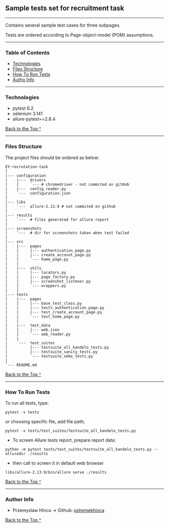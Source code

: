 ## Sample tests set for recruitment task

---

Contains several sample test cases for three subpages.

Tests are ordered according to Page-object-model (POM) assumptions. 

---


### Table of Contents

- [Technologies](#Technologies)
- [Files Structure](#Files-Structure)
- [How To Run Tests](#How-To-Run-Tests)
- [Autho Info](#author-info)

---



### Technologies

- pytest 6.2
- selenium 3.141
- allure-pytest==2.8.4


  
[Back to the Top ^](#Table-of-Contents)

---

### Files Structure

The project files should be ordered as below:


    
    EY-recrutation-task
    |
    |--- configuration
    |    |---  drivers
    |    |     `--- # chromedriver - not commited on gitHub
    |    |---  config_reader.py
    |    `---  configuration.json
    |
    |--- libs
    |    `---  allure-2.13.9 # not commited on github
    |    
    |--- results
    |    `---  # files generated for allure report
    |  
    |--- screenshots
    |    `---  # dir for screenshots taken when test failed
    | 
    |--- src
    |    |---  pages
    |    |     |--- authentication_page.py
    |    |     |--- create_account_page.py
    |    |     `--- home_page.py
    |    | 
    |    |---  utils
    |    |     |--- locators.py
    |    |     |--- page_factory.py
    |    |     |--- screenshot_listener.py
    |    |     `--- wrappers.py
    |    | 
    |--- tests
    |    |---  pages
    |    |     |--- base_test_class.py
    |    |     |--- tests_authentication_page.py
    |    |     |--- test_create_account_page.py
    |    |     `--- test_home_page.py
    |    | 
    |    |---  test_data
    |    |     |--- web.json
    |    |     `--- web_reader.py
    |    | 
    |    `---  test_suites
    |          |--- testsuite_all_kandelo_tests.py
    |          |--- testsuite_sanity_tests.py
    |          `--- testsuite_smke_tests.py
    |
    `--- README.md

[Back to the Top ^](#Table-of-Contents)

---

### How To Run Tests
To run all tests, type:

```
pytest -v tests
```

or choosing specific file, add file path;

```
pytest -v tests/test_suites/testsuite_all_kandelo_tests.py 
```

- To screen Allure tests report, prepare report data:
```
python -m pytest tests/test_suites/testsuite_all_kandelo_tests.py --alluredir ./results
```
- then call to screen it in default web browser
```
libs/allure-2.13.9/bin/allure serve ./results  
```
[Back to the Top ^](#Table-of-Contents)

---

### Author Info

- Przemyslaw Hinca -> Github: [pshemekhinca](https://github.com/pshemekhinca)

[Back to the Top ^](#Table-of-Contents)
